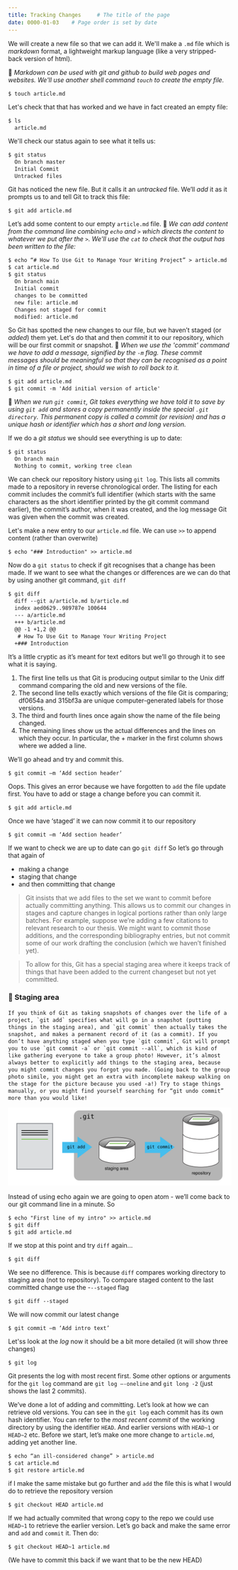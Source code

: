 ```yaml
---
title: Tracking Changes     # The title of the page
date: 0000-01-03    # Page order is set by date
---
```


We will create a new file so that we can add it. We'll make a `.md` file which is _markdown_ format, a lightweight markup language (like a very stripped- back version of html).

📌 _Markdown can be used with git and github to build web pages and websites. We'll use another shell command `touch` to create the empty file._
```
$ touch article.md
```
Let's check that that has worked and we have in fact created an empty file:
```
$ ls
  article.md
```
We'll check our status again to see what it tells us:
```
$ git status
  On branch master
  Initial Commit
  Untracked files
```
Git has noticed the new file. But it calls it an _untracked_ file. We’ll _add_ it as it prompts us to and tell Git to track this file:
```
$ git add article.md
```
Let’s add some content to our empty `article.md` file.
📌 _We can add content from the command line combining `echo` and `>` which directs the content to whatever we put after the `>`. We'll use the `cat` to check that the output has been written to the file:_
```
$ echo “# How To Use Git to Manage Your Writing Project” > article.md
$ cat article.md
$ git status  	
  On branch main
  Initial commit
  changes to be committed
  new file: article.md
  Changes not staged for commit
  modified: article.md
```
So Git has spotted the new changes to our file, but we haven’t staged (or _added_) them yet. Let's do that and then _commit_ it to our repository, which will be our first commit or snapshot.
📌 _When we use the 'commit' command we have to add a message, signified by the `-m` flag. These commit messages should be meaningful so that they can be recognised as a point in time of a file or project, should we wish to roll back to it._
```
$ git add article.md
$ git commit -m 'Add initial version of article'
```
📌 _When we run `git commit`, Git takes everything we have told it to save by using `git add` and stores a copy permanently inside the special `.git directory`. This permanent copy is called a commit (or revision) and has a unique hash or identifier which has a short and long version._

If we do a _git status_ we should see everything is up to date:
```
$ git status
  On branch main
  Nothing to commit, working tree clean  
```
We can check our repository history using `git log`. This lists all commits made to a repository in reverse chronological order. The listing for each commit includes the commit’s full identifier (which starts with the same characters as the short identifier printed by the git commit command earlier), the commit’s author, when it was created, and the log message Git was given when the commit was created.

Let's make a new entry to our `article.md` file. We can use `>>` to append content (rather than overwrite)
```
$ echo "### Introduction" >> article.md
```
Now do a `git status` to check if git recognises that a change has been made.
If we want to see what the changes or differences are we can do that by using another git command, `git diff`
```
$ git diff
  diff --git a/article.md b/article.md
  index aed0629..989787e 100644
  --- a/article.md
  +++ b/article.md
  @@ -1 +1,2 @@
   # How To Use Git to Manage Your Writing Project
  +### Introduction
```
It’s a little cryptic as it’s meant for text editors but we’ll go through it to see what it is saying.
1.	The first line tells us that Git is producing output similar to the Unix diff command comparing the old and new versions of the file.
2.	The second line tells exactly which versions of the file Git is comparing; df0654a and 315bf3a are unique computer-generated labels for those versions.
3.	The third and fourth lines once again show the name of the file being changed.
4.	The remaining lines show us the actual differences and the lines on which they occur. In particular, the + marker in the first column shows where we added a line.

We’ll go ahead and try and commit this.

```
$ git commit –m ‘Add section header’
```
Oops. This gives an error because we have forgotten to `add` the file update first. You have to add or stage a change before you can commit it.

```
$ git add article.md
```
Once we have ‘staged’ it we can now commit it to our repository
```
$ git commit –m ‘Add section header’
```
If we want to check we are up to date can go `git diff`
So let’s go through that again of
* making a change
* staging that change  
* and then committing that change

> Git insists that we add files to the set we want to commit before actually committing anything. This allows us to commit our changes in stages and capture changes in logical portions rather than only large batches.
For example, suppose we’re adding a few citations to relevant research to our thesis. We might want to commit those additions, and the corresponding bibliography entries, but not commit some of our work drafting the conclusion (which we haven’t finished yet).

>To allow for this, Git has a special staging area where it keeps track of things that have been added to the current changeset but not yet committed.

### 📌 Staging area
    If you think of Git as taking snapshots of changes over the life of a project, `git add` specifies what will go in a snapshot (putting things in the staging area), and `git commit` then actually takes the snapshot, and makes a permanent record of it (as a commit). If you don’t have anything staged when you type `git commit`, Git will prompt you to use `git commit -a` or `git commit --all`, which is kind of like gathering everyone to take a group photo! However, it’s almost always better to explicitly add things to the staging area, because you might commit changes you forgot you made. (Going back to the group photo simile, you might get an extra with incomplete makeup walking on the stage for the picture because you used -a!) Try to stage things manually, or you might find yourself searching for “git undo commit” more than you would like!

<p align="center">
  <img src="./assets/images/git-staging-area.svg">
</p>

Instead of using echo again we are going to open atom - we’ll come back to our git command line in a minute. So
```
$ echo "First line of my intro" >> article.md
$ git diff
$ git add article.md
```
If we stop at this point and try `diff` again...
```
$ git diff
```
We see no difference. This is because `diff` compares working directory to staging area (not to repository). To compare staged content to the last committed change use the -`--staged` flag
```
$ git diff --staged
```
We will now commit our latest change
```
$ git commit –m ‘Add intro text’
```
Let'ss look at the _log_ now it should be a bit more detailed (it will show three changes)
```
$ git log
```
Git presents the log with most recent first. Some other options or arguments for the `git log` command are `git log –-oneline` and `git long -2` (just shows the last 2 commits).

We’ve done a lot of adding and committing. Let’s look at how we can retrieve old versions. You can see in the `git log` each commit has its own hash identifier. You can refer to the _most recent commit_ of the working directory by using the identifier `HEAD`. And earlier versions with `HEAD~1` or `HEAD~2` etc. Before we start, let’s make one more change to `article.md`, adding yet another line.
```
$ echo “an ill-considered change” > article.md
$ cat article.md
$ git restore article.md
```
if I make the same mistake but go further and `add` the file this is what I would do to retrieve the repository version
```
$ git checkout HEAD article.md
```
If we had actually commited that wrong copy to the repo we could use `HEAD~1` to retrieve the earlier version. Let’s go back and make the same error and `add` and `commit` it. Then do:
```
$ git checkout HEAD~1 article.md
```
(We have to commit this back if we want that to be the new HEAD)
